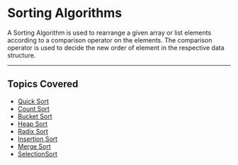 # Sorting Algorithms

A Sorting Algorithm is used to rearrange a given array or list elements according to a comparison operator on the elements. The comparison operator is used to decide the new order of element in the respective data structure.

<hr>

## Topics Covered

- [Quick Sort](./QuickSort.md)
- [Count Sort](./CountSort.md)
- [Bucket Sort](./BucketSort.md)
- [Heap Sort](./HeapSort.md)
- [Radix Sort](./RadixSort.md)
- [Insertion Sort](./InsertionSort/insertion.md)
- [Merge Sort](./MergeSort/merge.md)
- [SelectionSort](./SelectionSort/selection.md)
